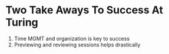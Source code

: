 # Two Take Aways To Success At Turing

1) Time MGMT and organization is key to success 
2) Previewing and reviewing sessions helps drastically
